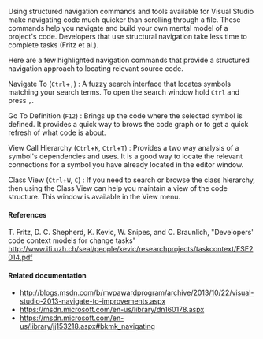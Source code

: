 Using structured navigation commands and tools available for Visual Studio make
navigating code much quicker than scrolling through a file. These commands
help you navigate and build your own mental model of a project's code.
Developers that use structural navigation take less time to complete
tasks (Fritz et al.).

Here are a few highlighted navigation commands that provide a structured
navigation approach to locating relevant source code.

Navigate To (`Ctrl`+`,`)
:   A fuzzy search interface that locates symbols matching your search
terms.  To open the search window hold `Ctrl` and press `,`.

Go To Definition (`F12`)
:   Brings up the code where the selected symbol is defined.  It provides a
quick way to brows the code graph or to get a quick refresh of what code is
about.

View Call Hierarchy (`Ctrl`+`K`, `Ctrl`+`T`)
:   Provides a two way analysis of a symbol's dependencies and uses.  It is a
good way to locate the relevant connections for a symbol you have already
located in the editor window.

Class View (`Ctrl`+`W`, `C`)
:   If you need to search or browse the class hierarchy, then using the Class
View can help you maintain a view of the code structure. This window is
available in the View menu.

#### References

T. Fritz, D. C. Shepherd, K. Kevic, W. Snipes, and C. Braunlich, "Developers'
code context models for change tasks"
<http://www.ifi.uzh.ch/seal/people/kevic/researchprojects/taskcontext/FSE2014.pdf>

#### Related documentation

- <http://blogs.msdn.com/b/mvpawardprogram/archive/2013/10/22/visual-studio-2013-navigate-to-improvements.aspx>
- <https://msdn.microsoft.com/en-us/library/dn160178.aspx>
- <https://msdn.microsoft.com/en-us/library/jj153218.aspx#bkmk_navigating>
